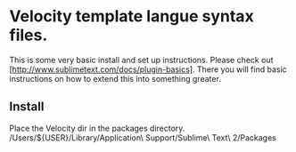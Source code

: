 # Velocity template langue syntax files.
This is some very basic install and set up instructions. Please check out [http://www.sublimetext.com/docs/plugin-basics]. There you will find basic instructions on how to extend this into something greater.

## Install
Place the Velocity dir in the packages directory.
	/Users/${USER}/Library/Application\ Support/Sublime\ Text\ 2/Packages
